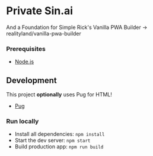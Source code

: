 # Private Sin.ai
And a Foundation for Simple Rick's Vanilla PWA Builder -> realityland/vanilla-pwa-builder

### Prerequisites

- [Node.js](https://nodejs.org/en/download)

## Development

This project **optionally** uses Pug for HTML!
- [Pug](https://pugjs.org/api/getting-started.html)

### Run locally

- Install all dependencies: `npm install`
- Start the dev server: `npm start`
- Build production app: `npm run build`
